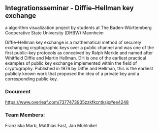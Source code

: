 ## Integrationsseminar - Diffie–Hellman key exchange
a algorithm visualization project by students at The Baden-Württemberg Cooperative State University (DHBW) Mannheim

Diffie–Hellman key exchange is a mathematical method of securely exchanging cryptographic keys over a public channel 
and was one of the first public-key protocols as conceived by Ralph Merkle and named after Whitfield Diffie and Martin Hellman.
DH is one of the earliest practical examples of public key exchange implemented within the field of cryptography. 
Published in 1976 by Diffie and Hellman, this is the earliest publicly known work that proposed the idea of a private key and a corresponding public key.

### Document
https://www.overleaf.com/7377473935zzkfkcntksjx#ee4248

### Team Members:
Franziska Marb,
Matthias Fast,
Jan Mühlnikel
